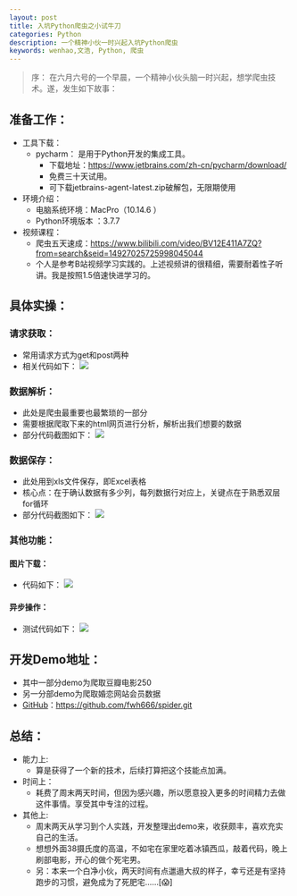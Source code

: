 ```yaml
---
layout: post
title: 入坑Python爬虫之小试牛刀
categories: Python
description: 一个精神小伙一时兴起入坑Python爬虫
keywords: wenhao,文浩, Python, 爬虫
---
```


> 序： 在六月六号的一个早晨，一个精神小伙头脑一时兴起，想学爬虫技术。遂，发生如下故事：

## 准备工作：
- 工具下载：
	-  pycharm： 是用于Python开发的集成工具。 
		-  下载地址：https://www.jetbrains.com/zh-cn/pycharm/download/
		-  免费三十天试用。
		-  可下载jetbrains-agent-latest.zip破解包，无限期使用
- 环境介绍：
	- 电脑系统环境：MacPro（10.14.6 ）
	- Python环境版本 ：3.7.7
- 视频课程：
	- 爬虫五天速成：https://www.bilibili.com/video/BV12E411A7ZQ?from=search&seid=14927025725998045044
	- 个人是参考B站视频学习实践的。上述视频讲的很精细，需要耐着性子听讲。我是按照1.5倍速快进学习的。

## 具体实操：
### 请求获取：
- 常用请求方式为get和post两种
- 相关代码如下：
    ![](https://gcore.jsdelivr.net/gh/wenhaoclub/blog-assets/images/posts/python/requestMethod.png)

### 数据解析：
- 此处是爬虫最重要也最繁琐的一部分
- 需要根据爬取下来的html网页进行分析，解析出我们想要的数据
- 部分代码截图如下：
	![](https://gcore.jsdelivr.net/gh/wenhaoclub/blog-assets/images/posts/python/spider01.png)

### 数据保存：
- 此处用到xls文件保存，即Excel表格
- 核心点：在于确认数据有多少列，每列数据行对应上，关键点在于熟悉双层for循环
- 部分代码截图如下：
	![](https://gcore.jsdelivr.net/gh/wenhaoclub/blog-assets/images/posts/python/spider02.png)

### 其他功能：
#### 图片下载：
- 代码如下：
	![](https://gcore.jsdelivr.net/gh/wenhaoclub/blog-assets/images/posts/python/pic.png)

#### 异步操作：
- 测试代码如下：
	![](https://gcore.jsdelivr.net/gh/wenhaoclub/blog-assets/images/posts/python/testAsy.png)


## 开发Demo地址：	
- 其中一部分demo为爬取豆瓣电影250
- 另一分部demo为爬取婚恋网站会员数据
- [GitHub](https://github.com/fwh666/spider.git)：https://github.com/fwh666/spider.git

## 总结：
- 能力上:
	- 算是获得了一个新的技术，后续打算把这个技能点加满。
- 时间上：
	- 耗费了周末两天时间，但因为感兴趣，所以愿意投入更多的时间精力去做这件事情。享受其中专注的过程。
- 其他上:
	- 周末两天从学习到个人实践，开发整理出demo来，收获颇丰，喜欢充实自己的生活。
	- 想想外面38摄氏度的高温，不如宅在家里吃着冰镇西瓜，敲着代码，晚上刷部电影，开心的做个死宅男。
	- 另：本来一个白净小伙，两天时间有点邋遢大叔的样子，幸亏还是有坚持跑步的习惯，避免成为了死肥宅……[😱]